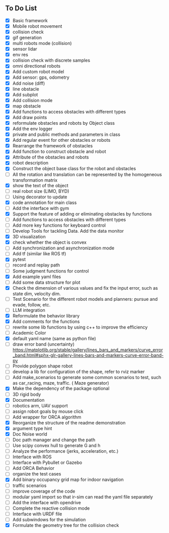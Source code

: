 ## To Do List
- [x] Basic framework
- [x] Mobile robot movement
- [x] collision check
- [x] gif generation
- [x] multi robots mode (collision)  
- [x] sensor lidar
- [x] env res
- [x] collision check with discrete samples
- [x] omni directional robots
- [x] Add custom robot model
- [x] Add sensor: gps, odometry
- [x] Add noise (diff)
- [x] line obstacle
- [x] Add subplot 
- [x] Add collision mode
- [x] map obstacle
- [x] Add functions to access obstacles with different types
- [x] Add draw points
- [x] reformulate obstacles and robots by Object class  
- [x] Add the env logger 
- [x] private and public methods and parameters in class
- [x] Add regular event for other obstacles or robots
- [x] Rearrange the framework of obstacles 
- [x] Add function to construct obstacle and robot
- [x] Attribute of the obstacles and robots
- [x] robot description 
- [x] Construct the object base class for the robot and obstacles
- [ ] All the rotation and translation can be represented by the homogeneous transformation matrix
- [x] show the text of the object
- [ ] real robot size (LIMO, BYD)
- [ ] Using decorator to update
- [x] code annotation for main class
- [ ] Add the interface with gym
- [x] Support the feature of adding or eliminating obstacles by functions
- [ ] Add functions to access obstacles with different types
- [ ] Add more key functions for keyboard control
- [ ] Develop Tools for tackling Data. Add the data monitor
- [x] 3D visualization
- [x] check whether the object is convex
- [ ] Add synchronization and asynchronization mode
- [ ] Add tf (similar like ROS tf)
- [x] pytest
- [ ] record and replay path
- [ ] Some judgment functions for control
- [x] Add example yaml files
- [ ] Add some data structure for plot
- [x] Check the dimension of various values and fix the input error, such as state dim, velocity dim. 
- [ ] Test Scenario for the different robot models and planners: pursue and evade, follow, etc.
- [ ] LLM integration
- [x] Reformulate the behavior library
- [x] Add comments for the functions
- [ ] rewrite some lib functions by using c++ to improve the efficiency
- [ ] Academic Color
- [x] default yaml name (same as python file)
- [ ] draw error band (uncertainty)  https://matplotlib.org/stable/gallery/lines_bars_and_markers/curve_error_band.html#sphx-glr-gallery-lines-bars-and-markers-curve-error-band-py 
- [ ] Provide polygon shape robot
- [ ] develop a lib for configuration of the shape, refer to rviz marker
- [ ] Add make_scenarios to generate some common scenarios to test, such as car_racing, maze, traffic. ( Maze generator)
- [x] Make the dependency of the package optional
- [ ] 3D rigid body
- [x] Documentation
- [ ] robotics arm, UAV support
- [ ] assign robot goals by mouse click
- [ ] Add wrapper for ORCA algorithm
- [x] Reorganize the structure of the readme demonstration
- [x] argument type hint
- [x] Doc Noise world
- [ ] Doc path manager and change the path
- [ ] Use scipy convex hull to generate G and h
- [ ] Analyze the performance (jerks, acceleration, etc.)
- [ ] Interface with ROS
- [ ] Interface with Pybullet or Gazebo
- [ ] Add ORCA Behavior
- [ ] organize the test cases
- [x] Add binary occupancy grid map for indoor navigation
- [ ] traffic scenarios
- [ ] improve coverage of the code
- [ ] modular yaml import so that ir-sim can read the yaml file separately
- [ ] Add the interface with opendrive
- [ ] Complete the reactive collision mode
- [ ] Interface with URDF file
- [ ] Add subwindows for the simulation
- [x] Formulate the geometry tree for the collision check
